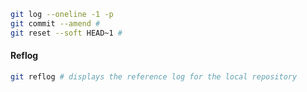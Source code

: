 ```bash
git log --oneline -1 -p
git commit --amend #
git reset --soft HEAD~1 #
```

#### Reflog
```bash
git reflog # displays the reference log for the local repository
```